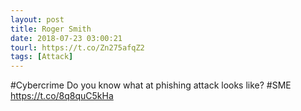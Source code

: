 ```yaml
---
layout: post
title: Roger Smith
date: 2018-07-23 03:00:21
tourl: https://t.co/Zn275afqZ2
tags: [Attack]
---
```

#Cybercrime Do you know what at phishing attack looks like? #SME https://t.co/8q8quC5kHa
